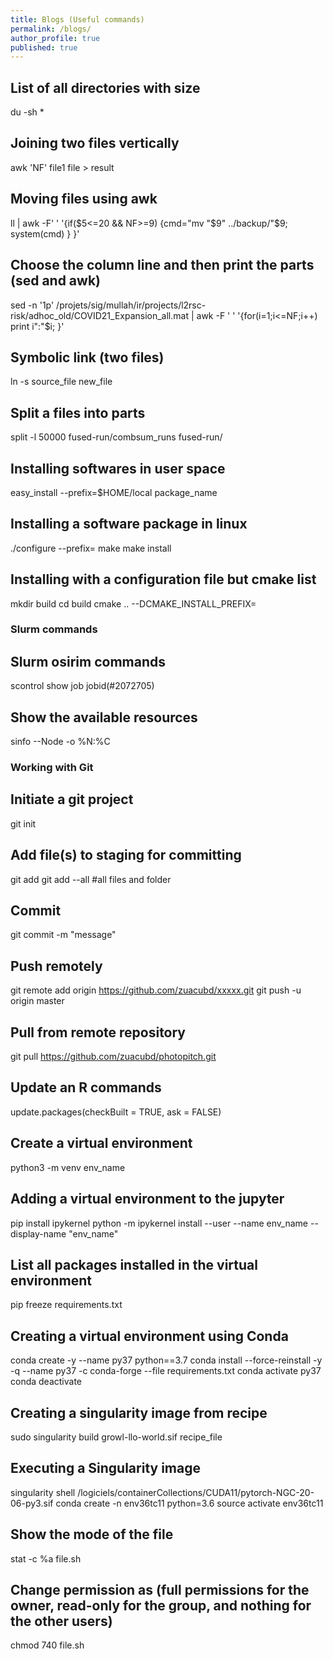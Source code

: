 ```yaml
---
title: Blogs (Useful commands)
permalink: /blogs/
author_profile: true
published: true
---
```


## List of all directories with size
du -sh *

## Joining two files vertically
awk 'NF' file1 file > result

## Moving files using awk
ll | awk -F' ' '{if($5<=20 && NF>=9) {cmd="mv "$9" ../backup/"$9; system(cmd) } }'

## Choose the column line and then print the parts (sed and awk)
sed -n '1p' /projets/sig/mullah/ir/projects/l2rsc-risk/adhoc_old/COVID21_Expansion_all.mat | awk -F ' ' '{for(i=1;i<=NF;i++) print i":"$i; }'

## Symbolic link (two files)
ln -s source_file new_file

## Split a files into parts
split -l 50000 fused-run/combsum_runs fused-run/

## Installing softwares in user space
easy_install --prefix=$HOME/local package_name

## Installing a software package in linux 
./configure --prefix=<instalation directory>
make 
make install 

## Installing with a configuration file but cmake list
mkdir build
cd build
cmake .. --DCMAKE_INSTALL_PREFIX=<instalation director>

### Slurm commands
## Slurm osirim commands
scontrol show job jobid(#2072705)

## Show the available resources
sinfo --Node -o %N:%C

### Working with Git
## Initiate a git project
git init

## Add file(s) to staging for committing
git add <filename>
git add --all #all files and folder

## Commit
git commit -m "message"

## Push remotely
git remote add origin https://github.com/zuacubd/xxxxx.git
git push -u origin master

## Pull from remote repository
git pull https://github.com/zuacubd/photopitch.git

## Update an R commands
update.packages(checkBuilt = TRUE, ask = FALSE)

## Create a virtual environment
python3 -m venv env_name

## Adding a virtual environment to the jupyter
pip install ipykernel
python -m ipykernel install --user --name env_name --display-name "env_name"

## List all packages installed in the virtual environment
pip freeze requirements.txt

## Creating a virtual environment using Conda
conda create -y --name py37 python==3.7
conda install --force-reinstall -y -q --name py37 -c conda-forge --file requirements.txt
conda activate py37
conda deactivate

## Creating a singularity image from recipe 
sudo singularity build growl-llo-world.sif recipe_file

## Executing a Singularity image
singularity shell /logiciels/containerCollections/CUDA11/pytorch-NGC-20-06-py3.sif
conda create -n env36tc11 python=3.6
source activate env36tc11

## Show the mode of the file
stat -c %a file.sh

## Change permission as (full permissions for the owner, read-only for the group, and nothing for the other users)
chmod 740 file.sh
